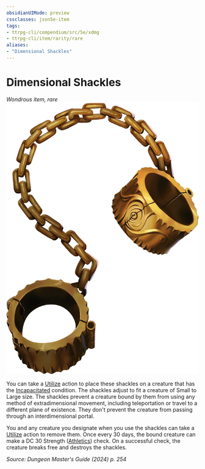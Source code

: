 ```yaml
---
obsidianUIMode: preview
cssclasses: json5e-item
tags:
- ttrpg-cli/compendium/src/5e/xdmg
- ttrpg-cli/item/rarity/rare
aliases: 
- "Dimensional Shackles"
---
```

# Dimensional Shackles
*Wondrous item, rare*  
![](3-Compendium/items/img/dimensional-shackles.webp#right)


You can take a [Utilize](3-Compendium/rules/actions.md#Utilize) action to place these shackles on a creature that has the [Incapacitated](3-Compendium/rules/conditions.md#Incapacitated) condition. The shackles adjust to fit a creature of Small to Large size. The shackles prevent a creature bound by them from using any method of extradimensional movement, including teleportation or travel to a different plane of existence. They don't prevent the creature from passing through an interdimensional portal.

You and any creature you designate when you use the shackles can take a [Utilize](3-Compendium/rules/actions.md#Utilize) action to remove them. Once every 30 days, the bound creature can make a DC 30 Strength ([Athletics](3-Compendium/rules/skills.md#Athletics)) check. On a successful check, the creature breaks free and destroys the shackles.

*Source: Dungeon Master's Guide (2024) p. 254*